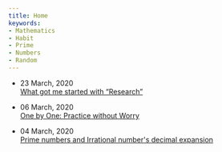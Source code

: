 ```yaml
---
title: Home
keywords:
- Mathematics
- Habit
- Prime
- Numbers
- Random
---
```


- 23 March, 2020 <br> [What got me started with “Research”](research.html)

- 06 March, 2020 <br> [One by One: Practice without Worry](one_by_practice.html)

- 04 March, 2020 <br> [Prime numbers and Irrational number's decimal expansion](prime_irrational.html)
